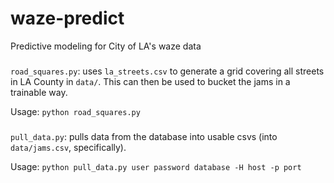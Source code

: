 # waze-predict
Predictive modeling for City of LA's waze data

###

`road_squares.py`: uses `la_streets.csv` to generate a grid covering all streets in LA County in  `data/`. This can then be used to bucket the jams in a trainable way.

Usage: `python road_squares.py`

###

`pull_data.py`: pulls data from the database into usable csvs (into `data/jams.csv`, specifically).

Usage: `python pull_data.py user password database -H host -p port`
